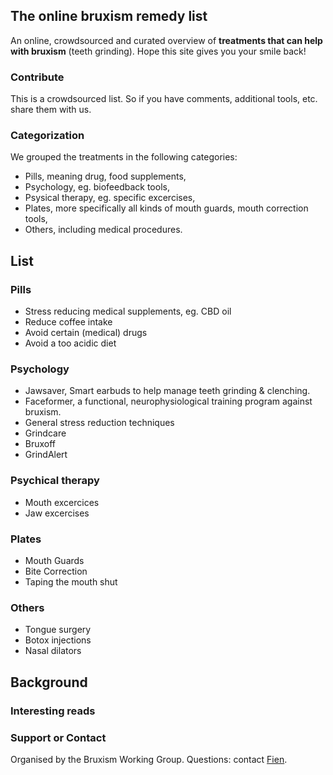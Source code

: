 ## The online bruxism remedy list

An online, crowdsourced and curated overview of **treatments that can help with bruxism** (teeth grinding). Hope this site gives you your smile back!

### Contribute
This is a crowdsourced list. So if you have comments, additional tools, etc. share them with us.

### Categorization

We grouped the treatments in the following categories:
- Pills, meaning drug, food supplements, 
- Psychology, eg. biofeedback tools,
- Psysical therapy, eg. specific excercises,
- Plates, more specifically all kinds of mouth guards, mouth correction tools,
- Others, including medical procedures.


## List
### Pills
- Stress reducing medical supplements, eg. CBD oil
- Reduce coffee intake
- Avoid certain (medical) drugs 
- Avoid a too acidic diet	

### Psychology
- Jawsaver, Smart earbuds to help manage teeth grinding & clenching.
- Faceformer, a functional, neurophysiological training program against bruxism.
- General stress reduction techniques
- Grindcare
- Bruxoff
- GrindAlert

### Psychical therapy
- Mouth excercices	
- Jaw excercises

### Plates
- Mouth Guards
- Bite Correction	
- Taping the mouth shut

### Others
- Tongue surgery
- Botox injections
- Nasal dilators


## Background
### Interesting reads

### Support or Contact

Organised by the Bruxism Working Group.
Questions: contact [Fien](https://www.fienjonnaert.be).
